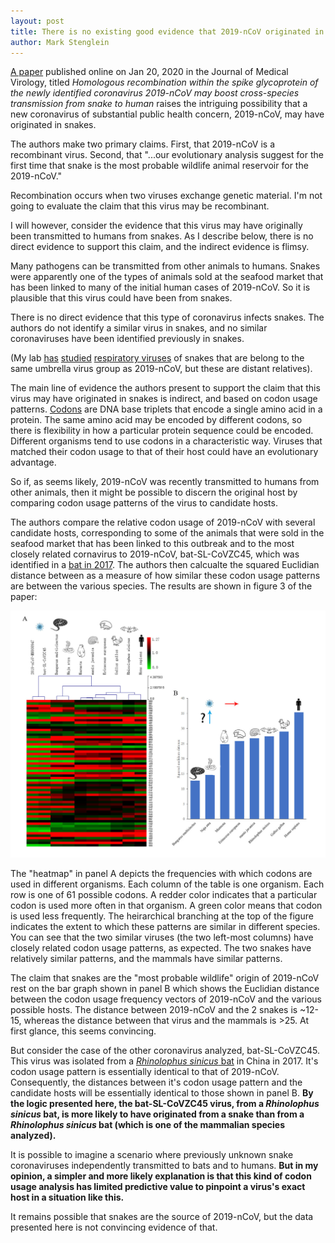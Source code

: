```yaml
---
layout: post
title: There is no existing good evidence that 2019-nCoV originated in snakes.
author: Mark Stenglein
---
```


[A paper](https://doi.org/10.1002/JMV.25682) published online on Jan 20, 2020 in the Journal of Medical Virology, titled _Homologous recombination within the spike glycoprotein of the newly identified coronavirus 2019-nCoV may boost cross-species transmission from snake to human_ raises the intriguing possibility that a new coronavirus of substantial public health concern, 2019-nCoV, may have originated in snakes.  

The authors make two primary claims.  First, that 2019-nCoV is a recombinant virus. Second, that "...our evolutionary analysis suggest for the first time that snake is the most probable wildlife animal reservoir for the 2019-nCoV."  

Recombination occurs when two viruses exchange genetic material. I'm not going to evaluate the claim that this virus may be recombinant.  

I will however, consider the evidence that this virus may have originally been transmitted to humans from snakes.  As I describe below, there is no direct evidence to support this claim, and the indirect evidence is flimsy.  

Many pathogens can be transmitted from other animals to humans.  Snakes were apparently one of the types of animals sold at the seafood market that has been linked to many of the initial human cases of 2019-nCoV.  So it is plausible that this virus could have been from snakes. 

There is no direct evidence that this type of coronavirus infects snakes. The authors do not identify a similar virus in snakes, and no similar coronaviruses have been identified previously in snakes.  

(My lab [has](http://dx.doi.org/10.1128/mBio.01484-14) [studied](http://dx.doi.org/10.1016/j.virol.2017.12.008) [respiratory viruses](https://doi.org/10.3389/fvets.2019.00338) of snakes that are belong to the same umbrella virus group as 2019-nCoV, but these are distant relatives).  

The main line of evidence the authors present to support the claim that this virus may have originated in snakes is indirect, and based on codon usage patterns.  [Codons](https://en.wikipedia.org/wiki/Genetic_code) are DNA base triplets that encode a single amino acid in a protein.  The same amino acid may be encoded by different codons, so there is flexibility in how a particular protein sequence could be encoded.  Different organisms tend to use codons in a characteristic way.  Viruses that matched their codon usage to that of their host could have an evolutionary advantage.  

So if, as seems likely, 2019-nCoV was recently transmitted to humans from other animals, then it might be possible to discern the original host by comparing codon usage patterns of the virus to candidate hosts.  

The authors compare the relative codon usage of 2019-nCoV with several candidate hosts, corresponding to some of the animals that were sold in the seafood market that has been linked to this outbreak and to the most closely related cornavirus to 2019-nCoV, bat-SL-CoVZC45, which was identified in a [bat in 2017](https://www.ncbi.nlm.nih.gov/nuccore/MG772933.1).  The authors then calcualte the squared Euclidian distance between as a measure of how similar these codon usage patterns are between the various species.  The results are shown in figure 3 of the paper:

![Figure 3](/images/figure_3.png)

The "heatmap" in panel A depicts the frequencies with which codons are used in different organisms.  Each column of the table is one organism.  Each row is one of 61 possible codons.  A redder color indicates that a particular codon is used more often in that organism.  A green color means that codon is used less frequently.  The heirarchical branching at the top of the figure indicates the extent to which these patterns are similar in different species.  You can see that the two similar viruses (the two left-most columns) have closely related codon usage patterns, as expected.  The two snakes have relatively similar patterns, and the mammals have similar patterns.  

The claim that snakes are the "most probable wildlife" origin of 2019-nCoV rest on the bar graph shown in panel B which shows the Euclidian distance between the codon usage frequency vectors of 2019-nCoV and the various possible hosts.  The distance between 2019-nCoV and the 2 snakes is ~12-15, whereas the distance between that virus and the mammals is >25.  At first glance, this seems convincing.  

But consider the case of the other coronavirus analyzed, bat-SL-CoVZC45.  This virus was isolated from a [_Rhinolophus sinicus_ bat](http://www.bio.bris.ac.uk/research/bats/China%20bats/rhinolophussinicus.htm) in China in 2017.  It's codon usage pattern is essentially identical to that of 2019-nCoV.  Consequently, the distances between it's codon usage pattern and the candidate hosts will be essentially identical to those shown in panel B.  **By the logic presented here, the bat-SL-CoVZC45 virus, from a _Rhinolophus sinicus_ bat, is more likely to have originated from a snake than from a _Rhinolophus sinicus_ bat (which is one of the mammalian species analyzed).**

It is possible to imagine a scenario where previously unknown snake coronaviruses independently transmitted to bats and to humans.  **But in my opinion, a simpler and more likely explanation is that this kind of codon usage analysis has limited predictive value to pinpoint a virus's exact host in a situation like this.**

It remains possible that snakes are the source of 2019-nCoV, but the data presented here is not convincing evidence of that.



